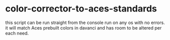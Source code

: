# color-corrector-to-aces-standards
this script can be run straight from the console run on any os with no errors. it will match Aces prebuilt colors in davanci and has room to be altered per each need.
